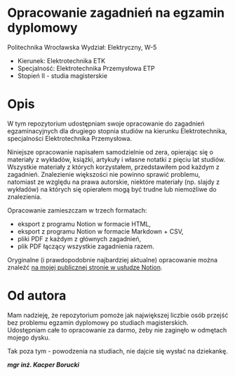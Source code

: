 # Opracowanie zagadnień na egzamin dyplomowy
Politechnika Wrocławska
Wydział: Elektryczny, W-5
- Kierunek: Elektrotechnika ETK
- Specjalność: Elektrotechnika Przemysłowa ETP
- Stopień II - studia magisterskie

# Opis
W tym repozytorium udostępniam swoje opracowanie do zagadnień egzaminacyjnych dla drugiego stopnia studiów na kierunku Elektrotechnika, specjalności Elektrotechnika Przemysłowa. 

Niniejsze opracowanie napisałem samodzielnie od zera, opierając się o materiały z wykładów, książki, artykuły i własne notatki z pięciu lat studiów. Wszystkie materiały z których korzystałem, przedstawiłem pod każdym z zagadnień. Znalezienie większości nie powinno sprawić problemu, natomiast ze względu na prawa autorskie, niektóre materiały (np. slajdy z wykładów) na których się opierałem mogą być trudne lub niemożliwe do znalezienia.

Opracowanie zamieszczam w trzech formatach:
- eksport z programu Notion w formacie HTML,
- eksport z programu Notion w formacie Markdown + CSV,
- pliki PDF z każdym z głównych zagadnień,
- plik PDF łączący wszystkie zagadnienia razem.

Oryginalne (i prawdopodobnie najbardziej aktualne) opracowanie można znaleźć [na mojej publicznej stronie w usłudze Notion](https://borutzki.notion.site/Opracowanie-pyta-na-egzamin-dyplomowy-b71082b5d081458da650ca0dd4f46c8b).

# Od autora
Mam nadzieję, że repozytorium pomoże jak największej liczbie osób przejść bez problemu egzamin dyplomowy po studiach magisterskich. Udostępniam całe to opracowanie za darmo, żeby nie zaginęło w odmętach mojego dysku. 

Tak poza tym - powodzenia na studiach, nie dajcie się wysłać na dziekankę. 

__*mgr inż. Kacper Borucki*__
